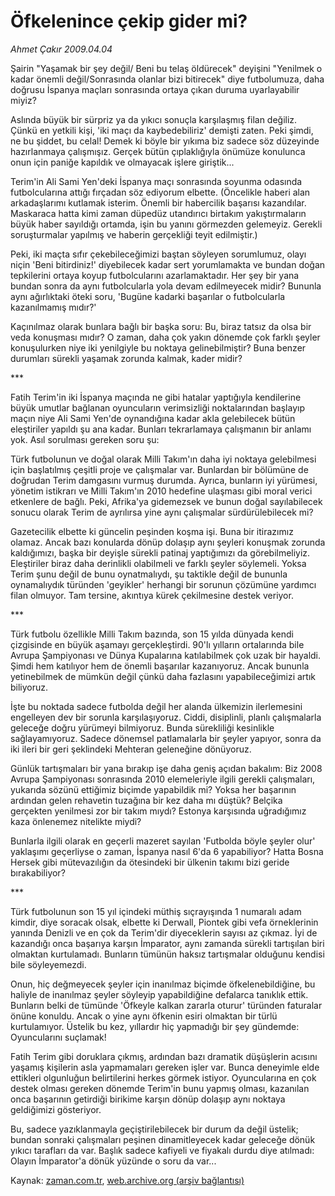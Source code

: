 # Öfkelenince çekip gider mi?

*Ahmet Çakır 2009.04.04*

<tr><td class="metin" colspan="2" style="padding-top: 20px; padding-left: 5px; padding-right: 10px;">Şairin "Yaşamak bir şey değil/ Beni bu telaş öldürecek" deyişini "Yenilmek o kadar önemli değil/Sonrasında olanlar bizi bitirecek" diye futbolumuza, daha doğrusu İspanya maçları sonrasında ortaya çıkan duruma uyarlayabilir miyiz?</td></tr><tr><td class="metin" colspan="2" style="padding-top: 20px; padding-left: 5px; padding-right: 10px;"><p> Aslında büyük bir sürpriz ya da yıkıcı sonuçla karşılaşmış filan değiliz. Çünkü en yetkili kişi, 'iki maçı da kaybedebiliriz' demişti zaten. Peki şimdi, ne bu şiddet, bu celal! Demek ki böyle bir yıkıma biz sadece söz düzeyinde hazırlanmaya çalışmışız. Gerçek bütün çıplaklığıyla önümüze konulunca onun için paniğe kapıldık ve olmayacak işlere giriştik...
<p> Terim'in Ali Sami Yen'deki İspanya maçı sonrasında soyunma odasında futbolcularına attığı fırçadan söz ediyorum elbette. (Öncelikle haberi alan arkadaşlarımı kutlamak isterim. Önemli bir habercilik başarısı kazandılar. Maskaraca hatta kimi zaman düpedüz utandırıcı birtakım yakıştırmaların büyük haber sayıldığı ortamda, işin bu yanını görmezden gelemeyiz. Gerekli soruşturmalar yapılmış ve haberin gerçekliği teyit edilmiştir.)
<p> Peki, iki maçta sıfır çekebileceğimizi baştan söyleyen sorumlumuz, olayı niçin 'Beni bitirdiniz!' diyebilecek kadar sert yorumlamakta ve bundan doğan tepkilerini ortaya koyup futbolcularını azarlamaktadır. Her şey bir yana bundan sonra da aynı futbolcularla yola devam edilmeyecek midir? Bununla aynı ağırlıktaki öteki soru, 'Bugüne kadarki başarılar o futbolcularla kazanılmamış mıdır?'
<p> Kaçınılmaz olarak bunlara bağlı bir başka soru: Bu, biraz tatsız da olsa bir veda konuşması mıdır? O zaman, daha çok yakın dönemde çok farklı şeyler konuşulurken niye iki yenilgiyle bu noktaya gelinebilmiştir? Buna benzer durumları sürekli yaşamak zorunda kalmak, kader midir?
<p>***
<p>Fatih Terim'in iki İspanya maçında ne gibi hatalar yaptığıyla kendilerine büyük umutlar bağlanan oyuncuların verimsizliği noktalarından başlayıp maçın niye Ali Sami Yen'de oynandığına kadar akla gelebilecek bütün eleştiriler yapıldı şu ana kadar. Bunları tekrarlamaya çalışmanın bir anlamı yok. Asıl sorulması gereken soru şu:
<p> Türk futbolunun ve doğal olarak Milli Takım'ın daha iyi noktaya gelebilmesi için başlatılmış çeşitli proje ve çalışmalar var. Bunlardan bir bölümüne de doğrudan Terim damgasını vurmuş durumda. Ayrıca, bunların iyi yürümesi, yönetim istikrarı ve Milli Takım'ın 2010 hedefine ulaşması gibi moral verici etkenlere de bağlı. Peki, Afrika'ya gidemezsek ve bunun doğal sayılabilecek sonucu olarak Terim de ayrılırsa yine aynı çalışmalar sürdürülebilecek mi?
<p> Gazetecilik elbette ki güncelin peşinden koşma işi. Buna bir itirazımız olamaz. Ancak bazı konularda dönüp dolaşıp aynı şeyleri konuşmak zorunda kaldığımızı, başka bir deyişle sürekli patinaj yaptığımızı da görebilmeliyiz. Eleştiriler biraz daha derinlikli olabilmeli ve farklı şeyler söylemeli. Yoksa Terim şunu değil de bunu oynatmalıydı, şu taktikle değil de bununla oynamalıydık türünden 'geyikler' herhangi bir sorunun çözümüne yardımcı filan olmuyor. Tam tersine, akıntıya kürek çekilmesine destek veriyor.
<p>***
<p>Türk futbolu özellikle Milli Takım bazında, son 15 yılda dünyada kendi çizgisinde en büyük aşamayı gerçekleştirdi. 90'lı yılların ortalarında bile Avrupa Şampiyonası ve Dünya Kupalarına katılabilmek çok uzak bir hayaldi. Şimdi hem katılıyor hem de önemli başarılar kazanıyoruz. Ancak bununla yetinebilmek de mümkün değil çünkü daha fazlasını yapabileceğimizi artık biliyoruz.
<p> İşte bu noktada sadece futbolda değil her alanda ülkemizin ilerlemesini engelleyen dev bir sorunla karşılaşıyoruz. Ciddi, disiplinli, planlı çalışmalarla geleceğe doğru yürümeyi bilmiyoruz. Bunda sürekliliği kesinlikle sağlayamıyoruz. Sadece dönemsel patlamalarla bir şeyler yapıyor, sonra da iki ileri bir geri şeklindeki Mehteran geleneğine dönüyoruz.
<p> Günlük tartışmaları bir yana bırakıp işe daha geniş açıdan bakalım: Biz 2008 Avrupa Şampiyonası sonrasında 2010 elemeleriyle ilgili gerekli çalışmaları, yukarıda sözünü ettiğimiz biçimde yapabildik mi? Yoksa her başarının ardından gelen rehavetin tuzağına bir kez daha mı düştük? Belçika gerçekten yenilmesi zor bir takım mıydı? Estonya karşısında uğradığımız kaza önlenemez nitelikte miydi?
<p> Bunlarla ilgili olarak en geçerli mazeret sayılan 'Futbolda böyle şeyler olur' yaklaşımı geçerliyse o zaman, İspanya nasıl 6'da 6 yapabiliyor? Hatta Bosna Hersek gibi mütevazılığın da ötesindeki bir ülkenin takımı bizi geride bırakabiliyor?
<p>***
<p> Türk futbolunun son 15 yıl içindeki müthiş sıçrayışında 1 numaralı adam kimdir, diye soracak olsak, elbette ki Derwall, Piontek gibi vefa örneklerinin yanında Denizli ve en çok da Terim'dir diyeceklerin sayısı az çıkmaz. İyi de kazandığı onca başarıya karşın İmparator, aynı zamanda sürekli tartışılan biri olmaktan kurtulamadı. Bunların tümünün haksız tartışmalar olduğunu kendisi bile söyleyemezdi.
<p> Onun, hiç değmeyecek şeyler için inanılmaz biçimde öfkelenebildiğine, bu haliyle de inanılmaz şeyler söyleyip yapabildiğine defalarca tanıklık ettik. Bunların belki de tümünde 'Öfkeyle kalkan zararla oturur' türünden faturalar önüne konuldu. Ancak o yine aynı öfkenin esiri olmaktan bir türlü kurtulamıyor. Üstelik bu kez, yıllardır hiç yapmadığı bir şey gündemde: Oyuncularını suçlamak!
<p> Fatih Terim gibi doruklara çıkmış, ardından bazı dramatik düşüşlerin acısını yaşamış kişilerin asla yapmamaları gereken işler var. Bunca deneyimle elde ettikleri olgunluğun belirtilerini herkes görmek istiyor. Oyuncularına en çok destek olması gereken dönemde Terim'in bunu yapmış olması, kazanılan onca başarının getirdiği birikime karşın dönüp dolaşıp aynı noktaya geldiğimizi gösteriyor.
<p> Bu, sadece yazıklanmayla geçiştirilebilecek bir durum da değil üstelik; bundan sonraki çalışmaları peşinen dinamitleyecek kadar geleceğe dönük yıkıcı tarafları da var. Başlık sadece kafiyeli ve fiyakalı durdu diye atılmadı: Olayın İmparator'a dönük yüzünde o soru da var...<br/></p></p></p></p></p></p></p></p></p></p></p></p></p></p></p></p></p></p></td></tr>

Kaynak: [zaman.com.tr](http://zaman.com.tr/yazar.do?yazino=833676), [web.archive.org (arşiv bağlantısı)](http://web.archive.org/web/20090414122156/http://www.zaman.com.tr:80/yazar.do?yazino=833676)
